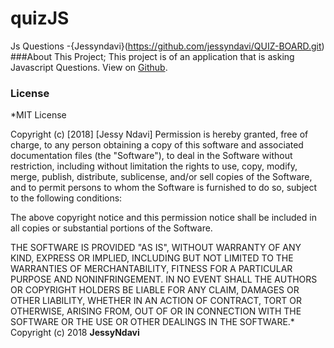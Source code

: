 # quizJS
Js Questions
-{Jessyndavi}(https://github.com/jessyndavi/QUIZ-BOARD.git)
###About This Project;
This project is of an application that is asking Javascript Questions. 
 View on [Github](http://jessyndavi.github.io/QUIZ-BOARD).
 
### License
*MIT License

Copyright (c) [2018] [Jessy Ndavi]
Permission is hereby granted, free of charge, to any person obtaining a copy
of this software and associated documentation files (the "Software"), to deal
in the Software without restriction, including without limitation the rights
to use, copy, modify, merge, publish, distribute, sublicense, and/or sell
copies of the Software, and to permit persons to whom the Software is
furnished to do so, subject to the following conditions:

The above copyright notice and this permission notice shall be included in all
copies or substantial portions of the Software.

THE SOFTWARE IS PROVIDED "AS IS", WITHOUT WARRANTY OF ANY KIND, EXPRESS OR
IMPLIED, INCLUDING BUT NOT LIMITED TO THE WARRANTIES OF MERCHANTABILITY,
FITNESS FOR A PARTICULAR PURPOSE AND NONINFRINGEMENT. IN NO EVENT SHALL THE
AUTHORS OR COPYRIGHT HOLDERS BE LIABLE FOR ANY CLAIM, DAMAGES OR OTHER
LIABILITY, WHETHER IN AN ACTION OF CONTRACT, TORT OR OTHERWISE, ARISING FROM,
OUT OF OR IN CONNECTION WITH THE SOFTWARE OR THE USE OR OTHER DEALINGS IN THE
SOFTWARE.*
Copyright (c) 2018 **JessyNdavi**
